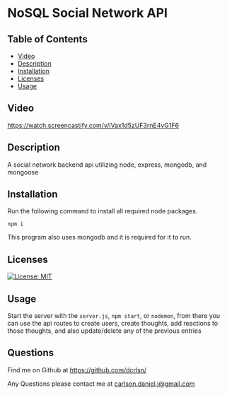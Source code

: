 # NoSQL Social Network API
## Table of Contents
  
* [Video](#video)
* [Description](#description)
* [Installation](#installation)
* [Licenses](#licenses)
* [Usage](#usage)

## Video

https://watch.screencastify.com/v/iVax1d5zUF3rnE4vG1F6
  
## Description
  
A social network backend api utilizing node, express, mongodb, and mongoose
      
## Installation
Run the following command to install all required node packages.

```npm i```

This program also uses mongodb and it is required for it to run.

## Licenses
      
[![License: MIT](https://img.shields.io/badge/License-MIT-yellow.svg)](https://opensource.org/licenses/MIT)
      
## Usage
  
Start the server with the `server.js`, `npm start`, or `nodemon`, from there you can use the api routes to create users, create thoughts, add reactions to those thoughts, and also update/delete any of the previous entries
      
## Questions

Find me on Github at https://github.com/dcrlsn/

Any Questions please contact me at
carlson.daniel.j@gmail.com